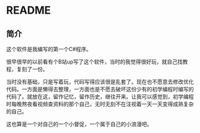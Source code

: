 # README

## 简介

这个软件是我编写的第一个C#程序。

很早很早的以前看有个B站up写了这个软件，当时的我觉得很好玩，就自己找教程，复刻了一份。

当时没有基础，只是写着玩，代码写得应该很是乱套了。现在也不愿意去修改优化代码。一方面是懒得去整理，一方面也是不愿去破坏这份少有的初学编程时编写的代码了。就放在这，留作记忆，留作历史，继往开来。让我可以感觉到，初学编程时每晚熬夜看视频查资料的那个自己，无时无刻不在注视着一天一天变得成熟复杂的自己。

这也算是一个对自己的一个小督促，一个属于自己的小浪漫吧。
